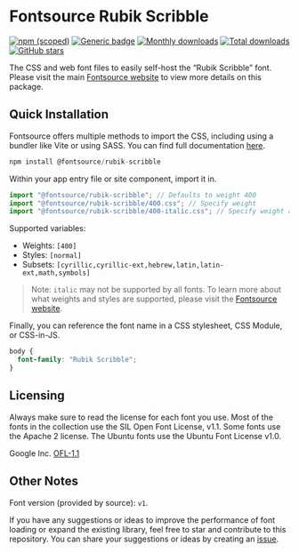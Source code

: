 # Fontsource Rubik Scribble

[![npm (scoped)](https://img.shields.io/npm/v/@fontsource/rubik-scribble?color=brightgreen)](https://www.npmjs.com/package/@fontsource/rubik-scribble) [![Generic badge](https://img.shields.io/badge/fontsource-passing-brightgreen)](https://github.com/fontsource/fontsource) [![Monthly downloads](https://badgen.net/npm/dm/@fontsource/rubik-scribble)](https://github.com/fontsource/fontsource) [![Total downloads](https://badgen.net/npm/dt/@fontsource/rubik-scribble)](https://github.com/fontsource/fontsource) [![GitHub stars](https://img.shields.io/github/stars/fontsource/fontsource.svg?style=social&label=Star)](https://github.com/fontsource/fontsource/stargazers)

The CSS and web font files to easily self-host the “Rubik Scribble” font. Please visit the main [Fontsource website](https://fontsource.org/fonts/rubik-scribble) to view more details on this package.

## Quick Installation

Fontsource offers multiple methods to import the CSS, including using a bundler like Vite or using SASS. You can find full documentation [here](https://fontsource.org/docs/getting-started/introduction).

```javascript
npm install @fontsource/rubik-scribble
```

Within your app entry file or site component, import it in.

```javascript
import "@fontsource/rubik-scribble"; // Defaults to weight 400
import "@fontsource/rubik-scribble/400.css"; // Specify weight
import "@fontsource/rubik-scribble/400-italic.css"; // Specify weight and style
```

Supported variables:
- Weights: `[400]`
- Styles: `[normal]`
- Subsets: `[cyrillic,cyrillic-ext,hebrew,latin,latin-ext,math,symbols]`

> Note: `italic` may not be supported by all fonts. To learn more about what weights and styles are supported, please visit the [Fontsource website](https://fontsource.org/fonts/rubik-scribble).

Finally, you can reference the font name in a CSS stylesheet, CSS Module, or CSS-in-JS.

```css
body {
  font-family: "Rubik Scribble";
}
```

## Licensing
Always make sure to read the license for each font you use. Most of the fonts in the collection use the SIL Open Font License, v1.1. Some fonts use the Apache 2 license. The Ubuntu fonts use the Ubuntu Font License v1.0.

Google Inc.
[OFL-1.1](http://scripts.sil.org/OFL)

## Other Notes
Font version (provided by source): `v1`.

If you have any suggestions or ideas to improve the performance of font loading or expand the existing library, feel free to star and contribute to this repository. You can share your suggestions or ideas by creating an [issue](https://github.com/fontsource/fontsource/issues).